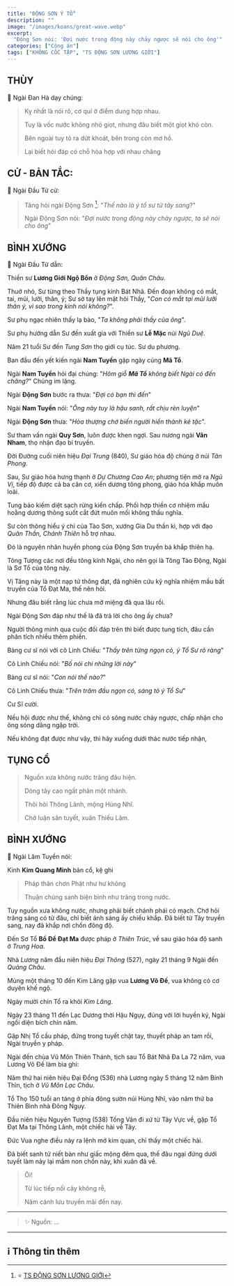 ```yaml
---
title: "ĐỘNG SƠN Ý TỔ"
description: ""
image: "/images/koans/great-wave.webp"
excerpt: 
  "Động Sơn nói: 'Đợi nước trong động này chảy ngược sẽ nói cho ông'"
categories: ["Công án"]
tags: ["KHÔNG CỐC TẬP", "TS ĐỘNG SƠN LƯƠNG GIỚI"]
---
```


## THÙY

📢 Ngài Đan Hà dạy chúng:

> Kỵ nhất là nói rõ, cơ quí ở điểm dung hợp nhau. 
>  
> Tuy là vốc nước không nhỏ giọt, nhưng đâu biết một giọt khó còn. 
> 
> Bên ngoài tuy tỏ ra dứt khoát, bên trong còn mơ hồ. 
> 
> Lại biết hỏi đáp có chỗ hòa hợp với nhau chăng 

## CỬ - BẢN TẮC:

📢 Ngài Đầu Tử cử: 

> Tăng hỏi ngài Động Sơn [^1]: "_Thế nào là ý tổ sư từ tây sang_?"
>
> Ngài Động Sơn nói: "_Đợi nước trong động này chảy ngược, ta sẽ nói cho ông_"

## BÌNH XƯỚNG

📢 Ngài Đầu Tử dẫn:

Thiền sư **Lương Giới Ngộ Bổn** ở _Động Sơn, Quân Châu_. 

Thuở nhỏ, Sư từng theo Thầy tụng kinh Bát Nhã.
Đến đoạn không có mắt, tai, mũi, lưỡi, thân, ý; Sư sờ tay lên mặt hỏi Thầy, "_Con có mắt tại mũi lưỡi thân ý, vì sao trong kinh nói không?_".

Sư phụ ngạc nhiên thấy lạ bảo, "_Ta không phải thầy của ông_".

Sư phụ hướng dẫn Sư đến xuất gia với Thiền sư **Lễ Mặc** núi _Ngũ Duệ_.

Năm 21 tuổi Sư đến _Tung Sơn_ thọ giới cụ túc. Sư du phương.

Ban đầu đến yết kiến ngài **Nam Tuyền** gặp ngày cúng **Mã Tổ**.

Ngài **Nam Tuyền** hỏi đại chúng: "_Hôm giỗ **Mã Tổ** không biết Ngài có đến chăng?_"
Chúng im lặng. 

Ngài **Động Sơn** bước ra thưa: "_Đợi có bạn thì đến_"

Ngài **Nam Tuyền** nói: "_Ông này tuy là hậu sanh, rất chịu rèn luyện_"

Ngài **Động Sơn** thưa: "_Hòa thượng chớ biến người hiền thành kẻ tặc_".

Sư tham vấn ngài **Quy Sơn**, luôn được khen ngợi. Sau nương ngài **Vân Nham**, thọ nhận đạo bí truyền.

Đời Đường cuối niên hiệu _Đại Trung_ (840), Sư giáo hóa độ chúng ở núi _Tân Phong_.

Sau, Sư giáo hóa hưng thạnh ở _Dự Chương Cao An_; phương tiện mở ra _Ngũ Vị_, tiếp độ được cả ba căn cơ, xiển dương tông phong, giáo hóa khắp muôn loài. 

Tung bảo kiếm diệt sạch rừng kiến chấp. Phối hợp thiền cơ nhiệm mầu hoằng dương thông suốt cắt đứt muôn mối không thấu nghĩa.

Sư còn thông hiểu ý chỉ của Tào Sơn, xướng Gia Du thần kì, hợp với đạo _Quân Thần, Chánh Thiên_ hỗ trợ nhau. 

Đó là nguyên nhân huyền phong của Động Sơn truyền bá khắp thiên hạ. 

Tông Tượng các nơi đều tông kính Ngài, cho nên gọi là Tông Tào Động, Ngài là Sơ Tổ của tông này.

Vị Tăng này là một nạp tử thông đạt, đã nghiên cứu kỹ nghĩa nhiệm mầu bất truyền của Tổ Đạt Ma, thế nên hỏi. 

Nhưng đâu biết rằng lúc chưa mở miệng đã qua lâu rồi. 

Ngài Động Sơn đáp như thế là đã trả lời cho ông ấy chưa? 

Người thông minh qua cuộc đối đáp trên thì biết được tung tích, đâu cần phân tích nhiều thêm phiền.

Bàng cư sĩ nói với cô Linh Chiếu: "_Thấy trên từng ngọn cỏ, ý Tổ Sư rõ ràng_"

Cô Linh Chiếu nói: "_Bố nói chi những lời này_"

Bàng cư sĩ nói: "_Con nói thế nào?_"

Cô Linh Chiếu thưa: "_Trên trăm đầu ngọn có, sáng tỏ ý Tổ Sư_"

Cư Sĩ cười.

Nếu hội được như thế, không chỉ có sông nước chảy ngược, chấp nhận cho ông sóng dâng ngập trời. 

Nếu không đạt được như vậy, thì hãy xuống dưới thác nước tiếp nhận,

## TỤNG CỔ

> Nguồn xưa không nước trăng đâu hiện.
>
> Dòng tây cao ngất phân một nhánh.
>
> Thôi hỏi Thông Lãnh, mộng Hùng Nhĩ.
>
> Chở luận sân tuyết, xuân Thiếu Lâm.

## BÌNH XƯỚNG

📢 Ngài Lâm Tuyền nói: 

Kinh **Kim Quang Minh** bản cổ, kệ ghi

> Pháp thân chơn Phật như hư không
>
> Thuận chúng sanh biện bình như trăng trong nước.

Tuy nguồn xưa không nước, nhưng phải biết chánh phái có mạch. 
Chớ hỏi trăng sáng có từ đâu, chỉ biết ánh sáng ấy chiếu khắp.
Đã biết từ Tây truyền sang, nay đã khắp nơi chốn đông độ.

Đến Sơ Tổ **Bồ Đề Đạt Ma** được pháp ở _Thiên Trúc_, về sau giáo hóa độ sanh ở _Trung Hoa_.

Nhà _Lương_ năm đầu niên hiệu _Đại Thông_ (527), ngày 21 tháng 9 Ngài đến _Quảng Châu_.

Mùng một tháng 10 đến Kim Lăng gặp vua **Lương Võ Đế**, vua không có cơ duyên khế ngộ.

Ngày mười chín Tổ ra khỏi _Kim Lăng_.

Ngày 23 tháng 11 đến Lạc Dương thời Hậu Ngụy, đúng với lời huyền ký, Ngài ngồi diện bích chín năm. 

Gặp Nhị Tổ cầu pháp, đứng trong tuyết chặt tay, thuyết pháp an tam rồi, Ngài truyền y pháp. 

Ngài đến chùa Vũ Môn Thiên Thánh, tịch sau Tổ Bát Nhã Đa La 72 năm, vua Lương Võ Đế làm bia ghi: 

Năm thứ hai niên hiệu Đại Đổng (536) nhà Lương ngày 5 tháng 12 năm Bính Thìn, tịch ở _Vũ Môn Lạc Châu_. 

Tổ Thọ 150 tuổi an táng ở phía đông sườn núi Hùng Nhĩ, vào năm thứ ba Thiên Bình nhà Đông Ngụy.

Đầu niên hiệu Nguyên Tượng (538) Tống Vân đi xứ từ Tây Vực về, gặp Tổ Đạt Ma tại Thông Lãnh, một chiếc hài về Tây. 

Đức Vua nghe điều này ra lệnh mở kim quan, chỉ thấy một chiếc hài.

Đã biết sanh tử niết bàn như giấc mộng đêm qua, thế đâu ngại đứng dưới tuyết làm nảy lại mầm non chốn này, khi xuân đã về.

> Ôi!
>
> Từ lúc tiếp nối cây không rễ,
>
> Năm cánh lưu truyền mãi đến nay.

<hr class="blog-rule" />

> ✨ Nguồn: ...

<hr class="blog-rule" />

## ℹ️ Thông tin thêm

[^1]: ⭐️ <a href="/masters/Dongshan-Liangjie" target="_blank">TS ĐỘNG SƠN LƯƠNG GIỚI</a>
